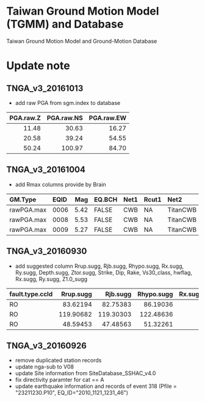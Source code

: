 # Taiwan Ground Motion Model (TGMM) and Database
Taiwan Ground Motion Model and Ground-Motion Database


# Update note

## TNGA_v3_20161013

* add raw PGA from sgm.index to database

| PGA.raw.Z | PGA.raw.NS | PGA.raw.EW |
| --------: | ---------: | ---------: |
|     11.48 |      30.63 |      16.27 |
|     20.58 |      39.24 |      54.55 |
|     50.24 |     100.97 |      84.70 |

## TNGA_v3_20161004

* add Rmax columns provide by Brain

| GM.Type    | EQID |  Mag | EQ.BCH | Net1 | Rcut1 | Net2     | Rcut2 |    N | Ncut | epsilon |     Sigma | minSigma |   TL1 |     Rmax1 |  TL2 | Rmax2 |
| :--------- | :--- | ---: | :----- | :--- | :---- | :------- | :---- | ---: | ---: | ------: | --------: | -------: | ----: | --------: | ---: | ----: |
| rawPGA.max | 0006 | 5.42 | FALSE  | CWB  | NA    | TitanCWB | NA    |   22 |    0 |       2 | 0.5105791 |      0.5 | 0.004 | 136.97375 |   NA |    NA |
| rawPGA.max | 0008 | 5.53 | FALSE  | CWB  | NA    | TitanCWB | NA    |   36 |    0 |       2 | 0.5318822 |      0.5 | 0.004 |  67.48952 |   NA |    NA |
| rawPGA.max | 0009 | 5.27 | FALSE  | CWB  | NA    | TitanCWB | NA    |   91 |    0 |       2 | 0.5747993 |      0.5 | 0.004 |  71.87381 |   NA |    NA |


## TNGA_v3_20160930

* add suggested column Rrup.sugg, Rjb.sugg, Rhypo.sugg, Rx.sugg, Ry.sugg, Depth.sugg, Ztor.sugg, Strike, Dip, Rake, Vs30_class, hwflag, Rx.sugg, Ry.sugg, Z1.0_sugg

| fault.type.ccld | Rrup.sugg |  Rjb.sugg | Rhypo.sugg | Rx.sugg | Ry.sugg | Depth.sugg | Ztor.sugg | Strike |  Dip | Rake | Vs30_class | hwflag |
| :-------------- | --------: | --------: | ---------: | ------: | ------: | ---------: | --------: | -----: | ---: | ---: | ---------: | -----: |
| RO              |  83.62194 |  82.75383 |   86.19036 |       0 |       0 |      11.37 |  0.010322 |    191 |   17 |   33 |          1 |      0 |
| RO              | 119.90682 | 119.30303 |  122.48636 |       0 |       0 |      11.37 |  0.010322 |    191 |   17 |   33 |          1 |      0 |
| RO              |  48.59453 |  47.48563 |   51.32261 |       0 |       0 |      11.37 |  0.010322 |    191 |   17 |   33 |          0 |      0 |

##  TNGA_v3_20160926

* remove duplicated station records
* update nga-sub to V08
* update Site information from SiteDatabase_SSHAC_v4.0
* fix directivity paramter for cat == A
* update earthquake information and records of event 318 (Pfile = "23211230.P10", EQ_ID="2010_1121_1231_46")

